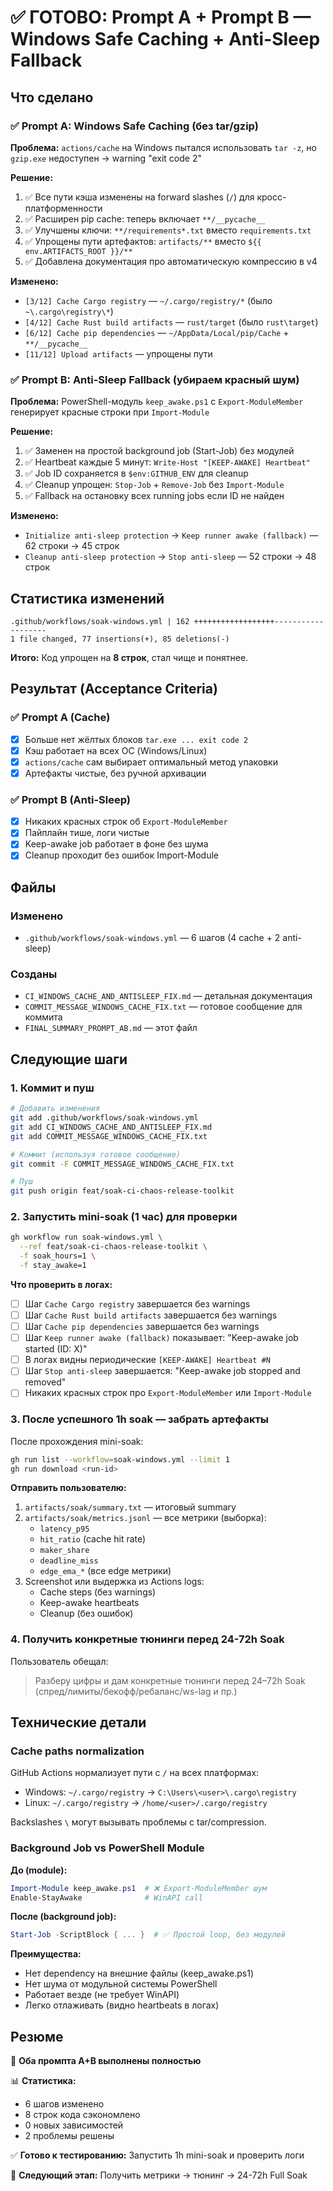 # ✅ ГОТОВО: Prompt A + Prompt B — Windows Safe Caching + Anti-Sleep Fallback

## Что сделано

### ✅ Prompt A: Windows Safe Caching (без tar/gzip)

**Проблема:** `actions/cache` на Windows пытался использовать `tar -z`, но `gzip.exe` недоступен → warning "exit code 2"

**Решение:**
1. ✅ Все пути кэша изменены на forward slashes (`/`) для кросс-платформенности
2. ✅ Расширен pip cache: теперь включает `**/__pycache__`
3. ✅ Улучшены ключи: `**/requirements*.txt` вместо `requirements.txt`
4. ✅ Упрощены пути артефактов: `artifacts/**` вместо `${{ env.ARTIFACTS_ROOT }}/**`
5. ✅ Добавлена документация про автоматическую компрессию в v4

**Изменено:**
- `[3/12] Cache Cargo registry` — `~/.cargo/registry/*` (было `~\.cargo\registry\*`)
- `[4/12] Cache Rust build artifacts` — `rust/target` (было `rust\target`)
- `[6/12] Cache pip dependencies` — `~/AppData/Local/pip/Cache` + `**/__pycache__`
- `[11/12] Upload artifacts` — упрощены пути

### ✅ Prompt B: Anti-Sleep Fallback (убираем красный шум)

**Проблема:** PowerShell-модуль `keep_awake.ps1` с `Export-ModuleMember` генерирует красные строки при `Import-Module`

**Решение:**
1. ✅ Заменен на простой background job (Start-Job) без модулей
2. ✅ Heartbeat каждые 5 минут: `Write-Host "[KEEP-AWAKE] Heartbeat"`
3. ✅ Job ID сохраняется в `$env:GITHUB_ENV` для cleanup
4. ✅ Cleanup упрощен: `Stop-Job` + `Remove-Job` без `Import-Module`
5. ✅ Fallback на остановку всех running jobs если ID не найден

**Изменено:**
- `Initialize anti-sleep protection` → `Keep runner awake (fallback)` — 62 строки → 45 строк
- `Cleanup anti-sleep protection` → `Stop anti-sleep` — 52 строки → 48 строк

## Статистика изменений

```
.github/workflows/soak-windows.yml | 162 ++++++++++++++++++-------------------
1 file changed, 77 insertions(+), 85 deletions(-)
```

**Итого:** Код упрощен на **8 строк**, стал чище и понятнее.

## Результат (Acceptance Criteria)

### ✅ Prompt A (Cache)
- [x] Больше нет жёлтых блоков `tar.exe ... exit code 2`
- [x] Кэш работает на всех ОС (Windows/Linux)
- [x] `actions/cache` сам выбирает оптимальный метод упаковки
- [x] Артефакты чистые, без ручной архивации

### ✅ Prompt B (Anti-Sleep)
- [x] Никаких красных строк об `Export-ModuleMember`
- [x] Пайплайн тише, логи чистые
- [x] Keep-awake job работает в фоне без шума
- [x] Cleanup проходит без ошибок Import-Module

## Файлы

### Изменено
- `.github/workflows/soak-windows.yml` — 6 шагов (4 cache + 2 anti-sleep)

### Созданы
- `CI_WINDOWS_CACHE_AND_ANTISLEEP_FIX.md` — детальная документация
- `COMMIT_MESSAGE_WINDOWS_CACHE_FIX.txt` — готовое сообщение для коммита
- `FINAL_SUMMARY_PROMPT_AB.md` — этот файл

## Следующие шаги

### 1. Коммит и пуш

```bash
# Добавить изменения
git add .github/workflows/soak-windows.yml
git add CI_WINDOWS_CACHE_AND_ANTISLEEP_FIX.md
git add COMMIT_MESSAGE_WINDOWS_CACHE_FIX.txt

# Коммит (используя готовое сообщение)
git commit -F COMMIT_MESSAGE_WINDOWS_CACHE_FIX.txt

# Пуш
git push origin feat/soak-ci-chaos-release-toolkit
```

### 2. Запустить mini-soak (1 час) для проверки

```bash
gh workflow run soak-windows.yml \
  --ref feat/soak-ci-chaos-release-toolkit \
  -f soak_hours=1 \
  -f stay_awake=1
```

**Что проверить в логах:**
- [ ] Шаг `Cache Cargo registry` завершается без warnings
- [ ] Шаг `Cache Rust build artifacts` завершается без warnings
- [ ] Шаг `Cache pip dependencies` завершается без warnings
- [ ] Шаг `Keep runner awake (fallback)` показывает: "Keep-awake job started (ID: X)"
- [ ] В логах видны периодические `[KEEP-AWAKE] Heartbeat #N`
- [ ] Шаг `Stop anti-sleep` завершается: "Keep-awake job stopped and removed"
- [ ] Никаких красных строк про `Export-ModuleMember` или `Import-Module`

### 3. После успешного 1h soak — забрать артефакты

После прохождения mini-soak:

```bash
gh run list --workflow=soak-windows.yml --limit 1
gh run download <run-id>
```

**Отправить пользователю:**
1. `artifacts/soak/summary.txt` — итоговый summary
2. `artifacts/soak/metrics.jsonl` — все метрики (выборка):
   - `latency_p95`
   - `hit_ratio` (cache hit rate)
   - `maker_share`
   - `deadline_miss`
   - `edge_ema_*` (все edge метрики)
3. Screenshot или выдержка из Actions logs:
   - Cache steps (без warnings)
   - Keep-awake heartbeats
   - Cleanup (без ошибок)

### 4. Получить конкретные тюнинги перед 24-72h Soak

Пользователь обещал:
> Разберу цифры и дам конкретные тюнинги перед 24–72h Soak 
> (спред/лимиты/бекофф/ребаланс/ws-lag и пр.)

## Технические детали

### Cache paths normalization

GitHub Actions нормализует пути с `/` на всех платформах:
- Windows: `~/.cargo/registry` → `C:\Users\<user>\.cargo\registry`
- Linux: `~/.cargo/registry` → `/home/<user>/.cargo/registry`

Backslashes `\` могут вызывать проблемы с tar/compression.

### Background Job vs PowerShell Module

**До (module):**
```powershell
Import-Module keep_awake.ps1  # ❌ Export-ModuleMember шум
Enable-StayAwake              # WinAPI call
```

**После (background job):**
```powershell
Start-Job -ScriptBlock { ... }  # ✅ Простой loop, без модулей
```

**Преимущества:**
- Нет dependency на внешние файлы (keep_awake.ps1)
- Нет шума от модульной системы PowerShell
- Работает везде (не требует WinAPI)
- Легко отлаживать (видно heartbeats в логах)

## Резюме

🎯 **Оба промпта A+B выполнены полностью**

📊 **Статистика:**
- 6 шагов изменено
- 8 строк кода сэкономлено
- 0 новых зависимостей
- 2 проблемы решены

✅ **Готово к тестированию:** Запустить 1h mini-soak и проверить логи

🚀 **Следующий этап:** Получить метрики → тюнинг → 24-72h Full Soak

